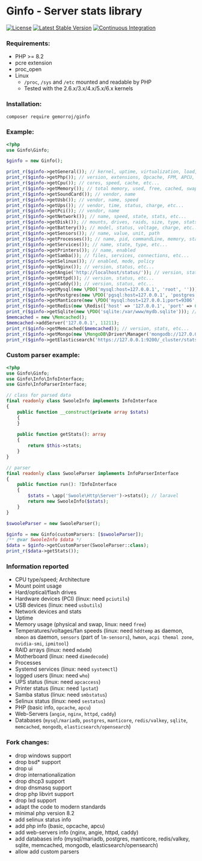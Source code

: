 # Ginfo - Server stats library

[![License](https://poser.pugx.org/gemorroj/ginfo/license)](https://packagist.org/packages/gemorroj/ginfo)
[![Latest Stable Version](https://poser.pugx.org/gemorroj/ginfo/v/stable)](https://packagist.org/packages/gemorroj/ginfo)
[![Continuous Integration](https://github.com/Gemorroj/ginfo/workflows/Continuous%20Integration/badge.svg)](https://github.com/Gemorroj/ginfo/actions?query=workflow%3A%22Continuous+Integration%22)


### Requirements:
- PHP >= 8.2
- pcre extension
- proc_open
- Linux
  - `/proc`, `/sys` and `/etc` mounted and readable by PHP
  - Tested with the 2.6.x/3.x/4.x/5.x/6.x kernels


### Installation:
```bash
composer require gemorroj/ginfo
```


### Example:
```php
<?php
use Ginfo\Ginfo;

$ginfo = new Ginfo();

print_r($ginfo->getGeneral()); // kernel, uptime, virtualization, load, etc...
print_r($ginfo->getPhp()); // version, extensions, Opcache, FPM, APCU, etc...
print_r($ginfo->getCpu()); // cores, speed, cache, etc...
print_r($ginfo->getMemory()); // total memory, used, free, cached, swap, etc...
print_r($ginfo->getSoundCard()); // vendor, name
print_r($ginfo->getUsb()); // vendor, name, speed
print_r($ginfo->getUps()); // vendor, time, status, charge, etc...
print_r($ginfo->getPci()); // vendor, name
print_r($ginfo->getNetwork()); // name, speed, state, stats, etc...
print_r($ginfo->getDisk()); // mounts, drives, raids, size, type, stats, etc...
print_r($ginfo->getBattery()); // model, status, voltage, charge, etc...
print_r($ginfo->getSensors()); // name, value, unit, path
print_r($ginfo->getProcesses()); // name, pid, commandLine, memory, state, stats, etc...
print_r($ginfo->getServices()); // name, state, type, etc...
print_r($ginfo->getPrinters()); // name, enabled
print_r($ginfo->getSamba()); // files, services, connections, etc...
print_r($ginfo->getSelinux()); // enabled, mode, policy
print_r($ginfo->getNginx()); // version, status, etc...
print_r($ginfo->getAngie('http://localhost/status/')); // version, status, etc...
print_r($ginfo->getHttpd()); // version, status, etc...
print_r($ginfo->getCaddy()); // version, status, etc...
print_r($ginfo->getMysql(new \PDO('mysql:host=127.0.0.1', 'root', ''))); // variables, performance, status, etc...
print_r($ginfo->getPostgres(new \PDO('pgsql:host=127.0.0.1', 'postgres', 'postgres'))); // pg_stat_activity, pg_stat_statements, etc...
print_r($ginfo->getManticore(new \PDO('mysql:host=127.0.0.1;port=9306', 'root', ''))); // status, variables, etc...
print_r($ginfo->getRedis(new \Redis(['host' => '127.0.0.1', 'port' => 6379]))); // status, memory, cpu, etc...
print_r($ginfo->getSqlite(new \PDO('sqlite:/var/www/mydb.sqlite'))); // version, size, options, etc...
$memcached = new \Memcached();
$memcached->addServer('127.0.0.1', 11211);
print_r($ginfo->getMemcached($memcached)); // version, stats, etc...
print_r($ginfo->getMongo(new \MongoDB\Driver\Manager('mongodb://127.0.0.1:27017'))); // version, stats, etc...
print_r($ginfo->getElasticsearch('https://127.0.0.1:9200/_cluster/stats', 'user', 'pass'); // version, stats, etc...
```

### Custom parser example:
```php
<?php
use Ginfo\Ginfo;
use Ginfo\Info\InfoInterface;
use Ginfo\InfoParserInterface;

// class for parsed data
final readonly class SwooleInfo implements InfoInterface
{
    public function __construct(private array $stats)
    {
    }
    
    public function getStats(): array
    {
        return $this->stats;
    }
}

// parser
final readonly class SwooleParser implements InfoParserInterface
{
    public function run(): ?InfoInterface
    {
        $stats = \app('Swoole\Http\Server')->stats(); // laravel
        return new SwooleInfo($stats);
    }
}

$swooleParser = new SwooleParser();

$ginfo = new Ginfo(customParsers: [$swooleParser]);
/** @var SwooleInfo $data */
$data = $ginfo->getCustomParser(SwooleParser::class);
print_r($data->getStats());
```


### Information reported
- CPU type/speed; Architecture
- Mount point usage
- Hard/optical/flash drives
- Hardware devices (PCI) (linux: need `pciutils`)
- USB devices (linux: need `usbutils`)
- Network devices and stats
- Uptime
- Memory usage (physical and swap, linux: need `free`)
- Temperatures/voltages/fan speeds (linux: need `hddtemp` as daemon, `mbmon` as daemon, `sensors` (part of `lm-sensors`), `hwmon`, `acpi themal zone`, `nvidia-smi`, `ipmitool`)
- RAID arrays (linux: need `mdadm`)
- Motherboard (linux: need `dimedecode`)
- Processes
- Systemd services (linux: need `systemctl`)
- logged users (linux: need `who`)
- UPS status (linux: need `apcaccess`)
- Printer status (linux: need `lpstat`)
- Samba status (linux: need `smbstatus`)
- Selinux status (linux: need `sestatus`)
- PHP (basic info, `opcache`, `apcu`)
- Web-Servers (`angie`, `nginx`, `httpd`, `caddy`)
- Databases (`mysql/mariadb`, `postgres`, `manticore`, `redis/valkey`, `sqlite`, `memcached`, `mongodb`, `elasticsearch/opensearch`)


### Fork changes:
- drop windows support
- drop bsd* support
- drop ui
- drop internationalization
- drop dhcp3 support
- drop dnsmasq support
- drop php libvirt support
- drop lxd support
- adapt the code to modern standards
- minimal php version 8.2
- add selinux status info
- add php info (basic, opcache, apcu)
- add web-servers info (nginx, angie, httpd, caddy)
- add databases info (mysql/mariadb, postgres, manticore, redis/valkey, sqlite, memcached, mongodb, elasticsearch/opensearch)
- allow add custom parsers

